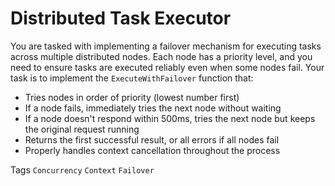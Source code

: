 # Distributed Task Executor
You are tasked with implementing a failover mechanism for executing tasks across multiple distributed nodes. Each node has a priority level, and you need to ensure tasks are executed reliably even when some nodes fail.
Your task is to implement the `ExecuteWithFailover` function that:

* Tries nodes in order of priority (lowest number first)
* If a node fails, immediately tries the next node without waiting
* If a node doesn't respond within 500ms, tries the next node but keeps the original request running
* Returns the first successful result, or all errors if all nodes fail
* Properly handles context cancellation throughout the process

Tags
`Concurrency` `Context` `Failover` 
